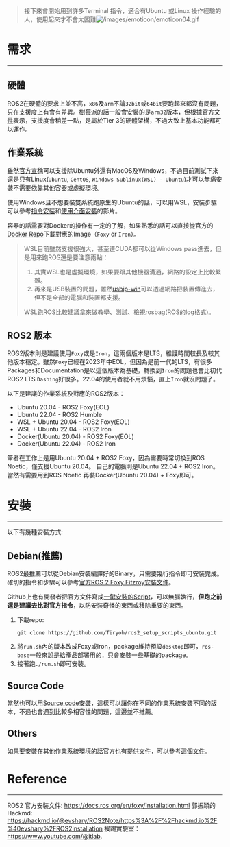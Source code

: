 > 接下來會開始用到許多Terminal 指令，適合有Ubuntu 或Linux 操作經驗的人，使用起來才不會太困難![/images/emoticon/emoticon04.gif](/images/emoticon/emoticon04.gif)
# 需求


-----


## 硬體
ROS2在硬體的要求上並不高，`x86`及`arm`不論`32bit`或`64bit`要跑起來都沒有問題，只在支援度上有會有差異。樹莓派的話一般會安裝的是`arm32`版本，但根據[官方文件](https://www.ros.org/reps/rep-2000.html)表示，支援度會稍差一點，是屬於Tier 3的硬體架構，不過大致上基本功能都可以運作。

## 作業系統

雖然[官方宣稱](https://docs.ros.org/en/foxy/Installation.html#binary-packages)可以支援除Ubuntu外還有MacOS及Windows，不過目前測試下來還是只有Linux(`Ubuntu`, `CentOS`, `Windows Sublinux(WSL) - Ubuntu`)才可以無痛安裝不需要依靠其他容器或虛擬環境。

使用Windows且不想要裝雙系統跑原生的Ubuntu的話，可以用WSL，安裝步驟可以參考[指令安裝](https://www.youtube.com/watch?v=CgkBV-4_lVM)和[使用介面安裝](https://www.youtube.com/watch?v=s62cH0X8M7o)的影片。

容器的話需要對Docker的操作有一定的了解，如果熟悉的話可以直接從官方的[Docker Repo](https://hub.docker.com/r/osrf/ros)下載對應的Image（`Foxy` or `Iron`）。

> WSL目前雖然支援很強大，甚至連CUDA都可以從Windows pass進去，但是用來跑ROS還是要注意兩點：
> 1. 其實WSL也是虛擬環境，如果要跟其他機器溝通，網路的設定上比較繁雜。
> 2. 再來是USB裝置的問題，雖然[usbip-win](https://learn.microsoft.com/zh-tw/windows/wsl/connect-usb)可以透過網路把裝置傳進去，但不是全部的電腦和裝置都支援。
> 
> WSL跑ROS比較建議拿來做教學、測試、檢視rosbag(ROS的log格式)。


## ROS2 版本
ROS2版本則是建議使用`Foxy`或是`Iron`，這兩個版本是LTS，維護時間較長及較其他版本穩定。雖然`Foxy`已經在2023年中EOL，但因為是前一代的LTS，有很多Packages和Documentation是以這個版本為基礎，轉換到`Iron`的問題也會比初代ROS2 LTS `Dashing`好很多。22.04的使用者就不用煩惱，直上`Iron`就沒問題了。

以下是建議的作業系統及對應的ROS2版本：

* Ubuntu 20.04 - ROS2 Foxy(EOL)
* Ubuntu 22.04 - ROS2 Humble
* WSL + Ubuntu 20.04 - ROS2 Foxy(EOL)
* WSL + Ubuntu 22.04 - ROS2 Iron
* Docker(Ubuntu 20.04) - ROS2 Foxy(EOL)
* Docker(Ubuntu 22.04) - ROS2 Iron

筆者在工作上是用Ubuntu 20.04 + ROS2 Foxy，因為需要時常切換到ROS Noetic，僅支援Ubuntu 20.04。
自己的電腦則是Ubuntu 22.04 + ROS2 Iron。當然有需要用到ROS Noetic 再裝Docker(Ubuntu 20.04) + Foxy即可。

# 安裝


-----


以下有幾種安裝方式:

## Debian(推薦)
ROS2最推薦可以從Debian安裝編譯好的Binary，只需要幾行指令即可安裝完成。確切的指令和步驟可以參考[官方ROS 2 Foxy Fitzroy安裝文件](https://docs.ros.org/en/foxy/Installation/Ubuntu-Install-Debians.html)。

Github上也有開發者把官方文件寫成[一鍵安裝的Script](https://github.com/Tiryoh/ros2_setup_scripts_ubuntu)，可以無腦執行，**但跑之前還是建議去比對官方指令**，以防安裝奇怪的東西或移除重要的東西。
1. 下載repo:
    ```
    git clone https://github.com/Tiryoh/ros2_setup_scripts_ubuntu.git
    ```
2. 將`run.sh`內的版本改成Foxy或Iron，package維持預設`desktop`即可，`ros-base`一般來說是給產品部署用的，只會安裝一些基礎的package。
3. 接著跑`./run.sh`即可安裝。

## Source Code
當然也可以用[Source code安裝](https://docs.ros.org/en/foxy/Installation.html#building-from-source)，這樣可以讓你在不同的作業系統安裝不同的版本，不過也會遇到比較多相容性的問題，這邊並不推薦。

## Others
如果要安裝在其他作業系統環境的話官方也有提供文件，可以參考[這個文件](https://docs.ros.org/en/foxy/Installation.html)。

# Reference


-----


ROS2 官方安裝文件: https://docs.ros.org/en/foxy/Installation.html
郭振穎的Hackmd: https://hackmd.io/@evshary/ROS2Note/https%3A%2F%2Fhackmd.io%2F%40evshary%2FROS2installation
挨踢實驗室：https://www.youtube.com/@itlab.
